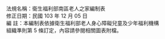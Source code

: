法規名稱：衛生福利部南區老人之家編制表  
修正日期：民國 103 年 12 月 05 日  
編 註：本編制表依據衛生福利部老人身心障礙兒童及少年福利機構  
組織準則第 5 條訂定，內容請參閱相關圖表附檔。  


